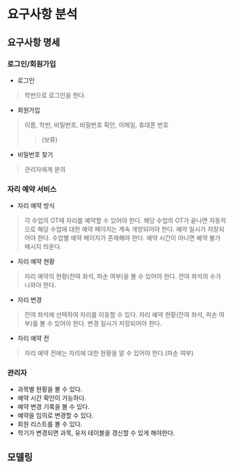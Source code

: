 # 요구사항 분석

## 요구사항 명세

### 로그인/회원가입

- 로그인
> 학번으로 로그인을 한다.
>> 
- 회원가입
> 이름, 학번, 비밀번호, 비밀번호 확인, 이메일, 휴대폰 번호
>> (보류)

- 비밀번호 찾기
> 관리자에게 문의

### 자리 예약 서비스

- 자리 예약 방식
> 각 수업의 OT때 자리를 예약할 수 있어야 한다.
> 해당 수업의 OT가 끝나면 자동적으로 해당 수업에 대한 예약 페이지는 계속 개방되어야 한다.
> 예약 일시가 저장되어야 한다.
> 수업별 예약 페이지가 존재해야 한다.
> 예약 시간이 아니면 예약 불가 메시지 띄운다.

- 자리 예약 현황
> 자리 예약의 현황(잔여 좌석, 파손 여부)을 볼 수 있어야 한다.
> 잔여 좌석의 수가 나와야 한다.

- 자리 변경
> 잔여 좌석에 선택하여 자리를 이동할 수 있다.
> 자리 예약 현황(잔여 좌석, 파손 여부)를 볼 수 있어야 한다.
> 변경 일시가 저장되어야 한다.

- 자리 예약 전
> 자리 예약 전에는 자리에 대한 현황을 알 수 있어야 한다.(파손 여부)

### 관리자

- 과목별 현황을 볼 수 있다.
- 예약 시간 확인이 가능하다.
- 예약 변경 기록을 볼 수 있다.
- 예약을 임의로 변경할 수 있다.
- 회원 리스트를 볼 수 있다.
- 학기가 변경되면 과목, 유저 테이블을 갱신할 수 있게 해야한다.

## 모델링
